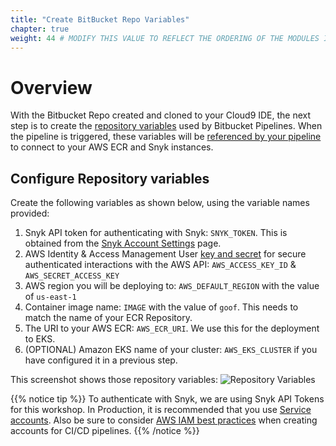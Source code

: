 ```yaml
---
title: "Create BitBucket Repo Variables"
chapter: true
weight: 44 # MODIFY THIS VALUE TO REFLECT THE ORDERING OF THE MODULES IF APPLICABLE
---
```


# Overview
With the Bitbucket Repo created and cloned to your Cloud9 IDE, the next step is to create the [repository variables](https://support.atlassian.com/bitbucket-cloud/docs/variables-in-pipelines/#Repository-variables) used by Bitbucket Pipelines. When the pipeline is triggered, these variables will be [referenced by your pipeline](https://support.atlassian.com/bitbucket-cloud/docs/variables-in-pipelines/) to connect to your AWS ECR and Snyk instances.

## Configure Repository variables
Create the following variables as shown below, using the variable names provided:

1. Snyk API token for authenticating with Snyk: `SNYK_TOKEN`.  This is obtained from the [Snyk Account Settings](https://app.snyk.io/account) page.
1. AWS Identity & Access Management User [key and secret](https://docs.aws.amazon.com/IAM/latest/UserGuide/id_credentials_access-keys.html) for secure authenticated interactions with the AWS API: `AWS_ACCESS_KEY_ID` & `AWS_SECRET_ACCESS_KEY`
1. AWS region you will be deploying to: `AWS_DEFAULT_REGION` with the value of `us-east-1`
1. Container image name: `IMAGE` with the value of `goof`.  This needs to match the name of your ECR Repository.
1. The URI to your AWS ECR: `AWS_ECR_URI`.  We use this for the deployment to EKS.
1. (OPTIONAL) Amazon EKS name of your cluster: `AWS_EKS_CLUSTER` if you have configured it in a previous step.

This screenshot shows those repository variables:
![Repository Variables](/images/bitbucket-repo-vars.png)

{{% notice tip %}}
To authenticate with Snyk, we are using Snyk API Tokens for this workshop. In Production, it is recommended that you use [Service accounts](https://support.snyk.io/hc/en-us/articles/360004037597-Service-accounts). Also be sure to consider [AWS IAM best practices](https://docs.aws.amazon.com/IAM/latest/UserGuide/best-practices.html) when creating accounts for CI/CD pipelines.
{{% /notice %}}